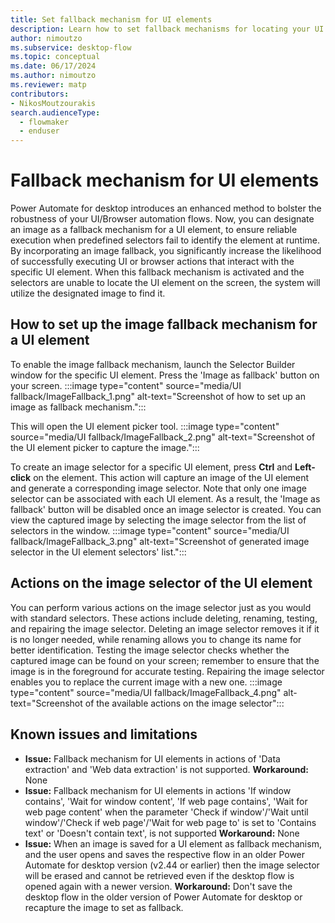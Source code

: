 ```yaml
---
title: Set fallback mechanism for UI elements
description: Learn how to set fallback mechanisms for locating your UI elements
author: nimoutzo
ms.subservice: desktop-flow
ms.topic: conceptual
ms.date: 06/17/2024
ms.author: nimoutzo
ms.reviewer: matp
contributors:
- NikosMoutzourakis
search.audienceType: 
  - flowmaker
  - enduser
---
```

# Fallback mechanism for UI elements
Power Automate for desktop introduces an enhanced method to bolster the robustness of your UI/Browser automation flows. Now, you can designate an image as a fallback mechanism for a UI element, to ensure reliable execution when predefined selectors fail to identify the element at runtime. By incorporating an image fallback, you significantly increase the likelihood of successfully executing UI or browser actions that interact with the specific UI element. When this fallback mechanism is activated and the selectors are unable to locate the UI element on the screen, the system will utilize the designated image to find it.

## How to set up the image fallback mechanism for a UI element
To enable the image fallback mechanism, launch the Selector Builder window for the specific UI element. Press the 'Image as fallback' button on your screen.
:::image type="content" source="media/UI fallback/ImageFallback_1.png" alt-text="Screenshot of how to set up an image as fallback mechanism.":::



This will open the UI element picker tool. 
:::image type="content" source="media/UI fallback/ImageFallback_2.png" alt-text="Screenshot of the UI element picker to capture the image.":::




To create an image selector for a specific UI element, press **Ctrl** and **Left-click** on the element. This action will capture an image of the UI element and generate a corresponding image selector. Note that only one image selector can be associated with each UI element. As a result, the 'Image as fallback' button will be disabled once an image selector is created. You can view the captured image by selecting the image selector from the list of selectors in the window.
:::image type="content" source="media/UI fallback/ImageFallback_3.png" alt-text="Screenshot of generated image selector in the UI element selectors' list.":::


## Actions on the image selector of the UI element
You can perform various actions on the image selector just as you would with standard selectors. These actions include deleting, renaming, testing, and repairing the image selector. Deleting an image selector removes it if it is no longer needed, while renaming allows you to change its name for better identification. Testing the image selector checks whether the captured image can be found on your screen; remember to ensure that the image is in the foreground for accurate testing. Repairing the image selector enables you to replace the current image with a new one.
:::image type="content" source="media/UI fallback/ImageFallback_4.png" alt-text="Screenshot of the available actions on the image selector":::

## Known issues and limitations

- **Issue:** Fallback mechanism for UI elements in actions of 'Data extraction' and 'Web data extraction' is not supported.
    **Workaround:** None
- **Issue:** Fallback mechanism for UI elements in actions 'If window contains', 'Wait for window content', 'If web page contains', 'Wait for web page content' when the parameter 'Check if window'/'Wait until window'/'Check if web page'/'Wait for web page to' is set to 'Contains text' or 'Doesn't contain text', is not supported
    **Workaround:** None
- **Issue:** When an image is saved for a UI element as fallback mechanism, and the user opens and saves the respective flow in an older Power Automate for desktop version (v2.44 or earlier) then the image selector will be erased and cannot be retrieved even if the desktop flow is opened again with a newer version.
    **Workaround:** Don't save the desktop flow in the older version of Power Automate for desktop or recapture the image to set as fallback.
